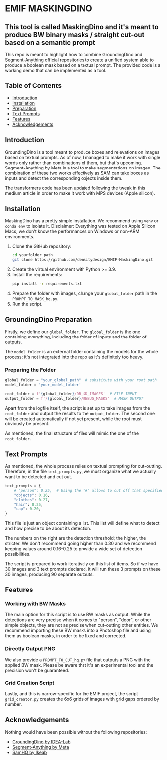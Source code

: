 # EMIF MASKINGDINO

## This tool is called MaskingDino and it's meant to produce BW binary masks / straight cut-out based on a semantic prompt

This repo is meant to highlight how to combine GroundingDino and Segment-Anything official repositories to create a unified system able to produce a boolean mask based on a textual prompt. The provided code is a working demo that can be implemented as a tool.

## Table of Contents

- [Introduction](#introduction)
- [Installation](#installation)
- [Preparation](#groundingdino-preparation)
- [Text Prompts](#text-prompts)
- [Features](#features)
- [Acknowledgements](#acknowledgements)

## Introduction

GroundingDino is a tool meant to produce boxes and relevations on images based on textual prompts. As of now, I managed to make it work with single words only rather than combinations of them, but that's upcoming. Segment-Anything by Meta is a tool to make segmentations on images. The combination of these two works effectively as SAM can take boxes as inputs and detect the corresponding objects inside them.

The transformers code has been updated following the tweak in this medium article in order to make it work with MPS devices (Apple silicon).

## Installation

MaskingDino has a pretty simple installation. We recommend using `venv` or `conda env` to isolate it.
Disclaimer: Everything was tested on Apple Silicon Macs, we don't know the performances on Windows or non-ARM environments.

1. Clone the GitHub repository:
    ```bash
    cd yourfolder_path
    git clone https://github.com/densitydesign/EMIF-MaskingDino.git
    ```
2. Create the virtual environment with Python >= 3.9.
3. Install the requirements:
    ```bash
    pip install -r requirements.txt
    ```
4. Prepare the folder with images, change your `global_folder` path in the `PROMPT_TO_MASK_hq.py`.
5. Run the script.

## GroundingDino Preparation

Firstly, we define our `global_folder`. The `global_folder` is the one containing everything, including the folder of inputs and the folder of outputs.

The `model_folder` is an external folder containing the models for the whole process; it's not integrated into the repo as it's definitely too heavy.

### Preparing the Folder

```python
global_folder = "your_global_path"  # substitute with your root path
model_folder = 'your_model_folder'

root_folder = f'{global_folder}/DB_SD_IMAGES'  # FILE INPUT
output_folder = f'/{global_folder}/DEBUG_MASKS'  # MASK OUTPUT
```

Apart from the logfile itself, the script is set up to take images from the `root_folder` and output the results to the `output_folder`. The second one will be created automatically if not yet present, while the root must obviously be present.

As mentioned, the final structure of files will mimic the one of the `root_folder`.

## Text Prompts

As mentioned, the whole process relies on textual prompting for cut-outting. Therefore, in the file `text_prompts.py`, we must organize what we actually want to be detected and cut out.

```python
text_prompts = {
    # "person": 0.25,  # Using the "#" allows to cut off that specified word from the script execution
    "objects": 0.16,
    "clothes": 0.27,
    "hair": 0.25,
    "cap": 0.20,
}
```

This file is just an object containing a list. This list will define what to detect and how precise to be about its detection.

The numbers on the right are the detection threshold; the higher, the stricter. We don't recommend going higher than 0.30 and we recommend keeping values around 0.16-0.25 to provide a wide set of detection possibilities.

The script is prepared to work iteratively on this list of items. So if we have 30 images and 3 text prompts declared, it will run these 3 prompts on these 30 images, producing 90 separate outputs.

## Features

### Working with BW Masks

The main option for this script is to use BW masks as output. While the detections are very precise when it comes to "person", "door", or other simple objects, they are not as precise when cut-outting other entities. We recommend importing these BW masks into a Photoshop file and using them as boolean masks, in order to be fixed and corrected.

### Directly Output PNG

We also provide a `PROMPT_TO_CUT_hq.py` file that outputs a PNG with the applied BW mask. Please be aware that it's an experimental tool and the precision won't be guaranteed.

### Grid Creation Script

Lastly, and this is narrow-specific for the EMIF project, the script `grid_creator.py` creates the 6x6 grids of images with grid gaps ordered by number.

## Acknowledgements

Nothing would have been possible without the following repositories:

- [GroundingDino by IDEA-Lab](https://github.com/IDEA-Research/GroundingDINO)
- [Segment-Anything by Meta](https://github.com/IDEA-Research/Grounding-DINO-1.5-API)
- [SamHQ by Ikeab](https://github.com/SysCV/sam-hq)